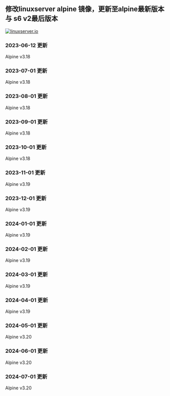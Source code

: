 ## 修改linuxserver alpine 镜像，更新至alpine最新版本与 s6 v2最后版本


<!-- DO NOT EDIT THIS FILE MANUALLY  -->
<!-- Please read the CONTRIBUTING.md -->

[linuxserverurl]: https://linuxserver.io
[forumurl]: https://forum.linuxserver.io
[ircurl]: https://www.linuxserver.io/irc/
[appurl]: https://alpinelinux.org

[![linuxserver.io](https://raw.githubusercontent.com/linuxserver/docker-templates/master/linuxserver.io/img/linuxserver_medium.png?v=4&s=4000)][linuxserverurl]


### 2023-06-12 更新
Alpine v3.18

### 2023-07-01 更新
Alpine v3.18

### 2023-08-01 更新
Alpine v3.18

### 2023-09-01 更新
Alpine v3.18

### 2023-10-01 更新
Alpine v3.18

### 2023-11-01 更新
Alpine v3.19

### 2023-12-01 更新
Alpine v3.19

### 2024-01-01 更新
Alpine v3.19

### 2024-02-01 更新
Alpine v3.19

### 2024-03-01 更新
Alpine v3.19

### 2024-04-01 更新
Alpine v3.19

### 2024-05-01 更新
Alpine v3.20

### 2024-06-01 更新
Alpine v3.20

### 2024-07-01 更新
Alpine v3.20

